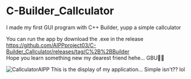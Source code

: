 # C-Builder_Callculator
I made my first GUI program with C++ Builder, yupp a simple callculator

You can run the app by download the .exe in the release https://github.com/AIPPproject03/C-Builder_Callculator/releases/tag/C%2B%2BBuilder \
Hope you learn something new my dearest friend hehe... GBU🤗😇


![CallculatorAIPP](https://user-images.githubusercontent.com/115967151/221565056-b3198651-7117-4d0b-a048-38d7c87a3e88.PNG)
This is the display of my application... Simple isn't?? lol
